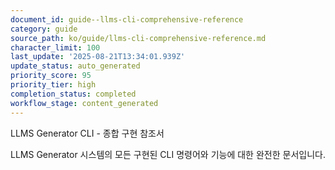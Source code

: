 ```yaml
---
document_id: guide--llms-cli-comprehensive-reference
category: guide
source_path: ko/guide/llms-cli-comprehensive-reference.md
character_limit: 100
last_update: '2025-08-21T13:34:01.939Z'
update_status: auto_generated
priority_score: 95
priority_tier: high
completion_status: completed
workflow_stage: content_generated
---
```

LLMS Generator CLI - 종합 구현 참조서

LLMS Generator 시스템의 모든 구현된 CLI 명령어와 기능에 대한 완전한 문서입니다.
